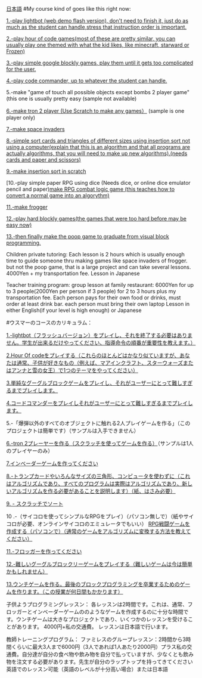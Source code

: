 <a href="#Japanese">日本語</a>
#My course kind of goes like this right now: 



[1.-play lightbot (web demo flash version), don't need to finish it, just do as much as the student can handle,stress that instruction order is important.](https://lightbot.com/flash.html)

[2.-play hour of code games(most of these are pretty similar, you can usually play one themed with what the kid likes, like minecraft, starward or Frozen)](https://code.org/learn)

[3.-play simple google blockly games, play them until it gets too complicated for the user. ](https://blockly-games.appspot.com/)

[4.-play code commander, up to whatever the student can handle.](https://www.tynker.com/hour-of-code/code-commander)

5.-make "game of touch all possible objects except bombs 2 player game"(this one is usually pretty easy
(sample not available)

[6.-make tron 2 player (Use Scratch to make any games）](https://scratch.mit.edu/projects/83219848/#editor) (sample is one player only)

[7.-make space invaders](https://scratch.mit.edu/projects/80526748/#editor)

[8.-simple sort cards and triangles of different sizes using insertion sort not using a computer(explain that this is an algorithm and that all programs are actually algorithms, that you will need to make up new algorithms).(needs cards and paper and scissors) ](https://en.wikipedia.org/wiki/Insertion_sort#/media/File:Insertion-sort-example-300px.gif)

[9.-make insertion sort in scratch](https://wiki.scratch.mit.edu/wiki/Sorting_Values#Insertion_Sort)


[10.-play simple paper RPG using dice (Needs dice, or online dice emulator pencil and paper)[make RPG combat logic game (this teaches how to convert a normal game into an algorythm)](https://scratch.mit.edu/projects/87378794/#editor) 

[11.-make frogger](https://scratch.mit.edu/projects/143512841/#editor)

[12.-play hard blockly games(the games that were too hard before may be easy now)](https://blockly-games.appspot.com/)

[13.-then finally make the poop game to graduate from visual block programming.](https://scratch.mit.edu/projects/143622313/#editor)


Children private tutoring:
Each lesson is 2 hours which is usually enough time to guide someone thru making games like space invaders of frogger. but not the poop game, that is a large project and can take several lessons.
4000Yen + my transportation fee.
Lesson in Japanese


Teacher training program:
group lesson at family restaurant: 6000Yen for up to 3 people(2000Yen per person if 3 people) for 2 to 3 hours plus my transportation fee. Each person pays for their own food or drinks, must order at least drink bar. each person must bring their own laptop
Lesson in either English(if your level is high enough) or Japanese

<a id=“Japanese”>
#ウスマーのコースのカリキュラム：

[1.-lightbot（フラッシュバージョン）をプレイし、それを終了する必要はありません。学生が出来るだけやってください、指導命令の順番が重要性を教えます。）
](https://lightbot.com/flash.html)

[2.Hour Of codeをプレイする（これらのほとんどはかなり似ていますが、あなたは通常、子供が好きなもの（例えば、マアインクラフト、スターウォーズまたはアンナと雪の女王）で1つのテーマをやってください）](https://code.org/learn)

[3.単純なグーグルブロックゲームをプレイし、それがユーザーにとって難しすぎるまでプレイします。](https://blockly-games.appspot.com/)

[4.コードコマンダーをプレイしそれがユーザーにとって難しすぎるまでプレイします。](https://www.tynker.com/hour-of-code/code-commander)

5.-「爆弾以外のすべてのオブジェクトに触れる2人プレイゲームを作る」（このプロジェクトは簡単です）（サンプルは入手できません）

[6.-tron 2プレーヤーを作る（スクラッチを使ってゲームを作る）](https://scratch.mit.edu/projects/83219848/#editor)（サンプルは1人のプレイヤーのみ）

[7.インベーダーゲームを作ってください](https://scratch.mit.edu/projects/80526748/#editor)

[8.-トランプカードやいろんなサイズの三角形、コンピュータを使わずに（これはアルゴリズムであり、すべてのプログラムは実際はアルゴリズムであり、新しいアルゴリズムを作る必要があることを説明します）（紙、はさみ必要）
](https://en.wikipedia.org/wiki/Insertion_sort#/media/File:Insertion-sort-example-300px.gif)

[9.  - スクラッチでソート](https://wiki.scratch.mit.edu/wiki/Sorting_Values#Insertion_Sort)


10 .-（サイコロを使ってシンプルなRPGをプレイ）（パソコン無しで）（紙やサイコロが必要、オンラインサイコロのエミュレータでもいい）
[RPG戦闘ゲームを作成する（パソコンで）（通常のゲームをアルゴリズムに変換する方法を教えてください）](https://scratch.mit.edu/projects/87378794/#editor)

[11.-フロッガーを作ってください](https://scratch.mit.edu/projects/143512841/#editor)

[12.-難しいグーグルブロックリーゲームをプレイする（難しいゲームは今は簡単かもしれません）](https://blockly-games.appspot.com/)

[13.ウンチゲームを作る。最後のブロックプログラミングを卒業するためのゲームを作ります。（この授業が何日間もかかります）](https://scratch.mit.edu/projects/143622313/#editor)



子供ようプログラミングレッスン：
各レッスンは2時間です。これは、通常、フロッガーとインベーダーゲームののようなゲームを作成するのに十分な時間です。ウンチゲームは大きなプロジェクトであり、いくつかのレッスンを受けることがあります。
4000円+私の交通費。
レッスンは日本語で行います。

教師トレーニングプログラム：
ファミレスのグループレッスン：2時間から3時間くらいに最大3人まで6000円（3人であれば1人あたり2000円）プラス私の交通費。自分達が自分の食べ物や飲み物を自分で払っていますが、少なくとも飲み物を注文する必要があります。先生が自分のラップトップを持ってきてください
英語でのレッスン可能（英語のレベルが十分高い場合）または日本語